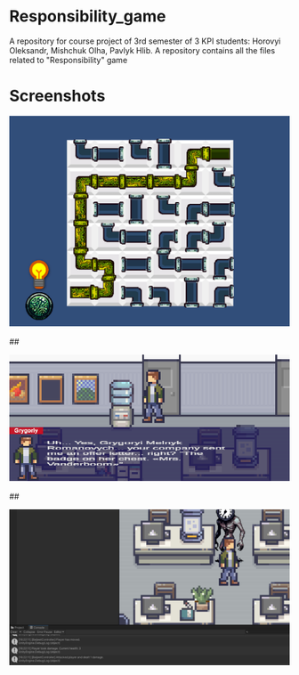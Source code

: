# Responsibility_game
A repository for course project of 3rd semester of 3 KPI students: Horovyi Oleksandr, Mishchuk Olha, Pavlyk Hlib. A repository contains all the files related to "Responsibility" game

# Screenshots
<p>
    <img src="./screenshots/image23.png">
</p>
##ㅤ
<p>
    <img src="./screenshots/image1.png">
</p>
##ㅤ
<p>
    <img src="./screenshots/image10.png">
</p>
